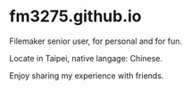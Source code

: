 # fm3275.github.io
Filemaker senior user, for personal and for fun.

 Locate in Taipei, native langage: Chinese.
 
 Enjoy sharing my experience with friends.

